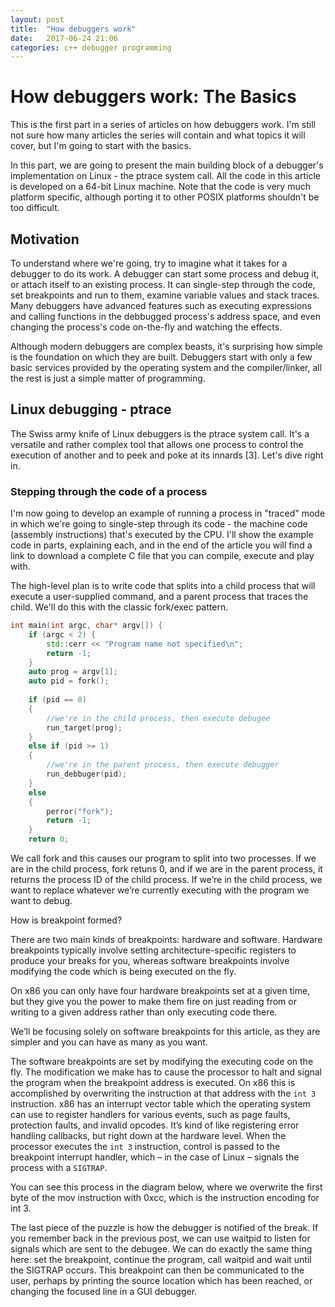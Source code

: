 ```yaml
---
layout: post
title:  "How debuggers work"
date:   2017-06-24 21:06
categories: c++ debugger programming
---
```



# How debuggers work: The Basics
This is the first part in a series of articles on how debuggers work. 
I'm still not sure how many articles the series will contain and what topics it will cover, 
but I'm going to start with the basics. 

In this part, we are going to present the main building block of a debugger's implementation on Linux - 
the ptrace system call. All the code in this article is developed on a 64-bit Linux machine. Note that 
the code is very much platform specific, although porting it to other POSIX platforms shouldn't be 
too difficult.

## Motivation

To understand where we're going, try to imagine what it takes for a debugger to do its work. A debugger 
can start some process and debug it, or attach itself to an existing process. It can single-step through 
the code, set breakpoints and run to them, examine variable values and stack traces. Many debuggers have 
advanced features such as executing expressions and calling functions in the debbugged process's 
address space, and even changing the process's code on-the-fly and watching the effects.

Although modern debuggers are complex beasts, it's surprising how simple is the foundation on which they 
are built. Debuggers start with only a few basic services provided by the operating system and the 
compiler/linker, all the rest is just a simple matter of programming.


## Linux debugging - ptrace

The Swiss army knife of Linux debuggers is the ptrace system call. It's a versatile and rather complex 
tool that allows one process to control the execution of another and to peek and poke at its innards [3]. 
Let's dive right in.

### Stepping through the code of a process

I'm now going to develop an example of running a process in "traced" mode in which we're going to 
single-step through its code - the machine code (assembly instructions) that's executed by the CPU. 
I'll show the example code in parts, explaining each, and in the end of the article you will find a 
link to download a complete C file that you can compile, execute and play with.

The high-level plan is to write code that splits into a child process that will execute a 
user-supplied command, and a parent process that traces the child. We'll do this with the
classic fork/exec pattern. 
```c++
int main(int argc, char* argv[]) {
    if (argc < 2) {
        std::cerr << "Program name not specified\n";
        return -1;
    }
    auto prog = argv[1];
    auto pid = fork();
    
    if (pid == 0) 
    {
        //we're in the child process, then execute debugee
        run_target(prog);
    }
    else if (pid >= 1)  
    {
        //we're in the parent process, then execute debugger
        run_debbuger(pid);
    }
    else
    {
        perror("fork");
        return -1;
    }
    return 0;
```

We call fork and this causes our program to split into two processes. If we are in the child process, 
fork retuns 0, and if we are in the parent process, it returns the process ID of the child process.
If we’re in the child process, we want to replace whatever we’re currently executing with the program 
we want to debug.

How is breakpoint formed?

There are two main kinds of breakpoints: hardware and software. 
Hardware breakpoints typically involve setting architecture-specific 
registers to produce your breaks for you, whereas software breakpoints 
involve modifying the code which is being executed on the fly. 

On x86 you can only have four hardware breakpoints set at a given time, 
but they give you the power to make them fire on just reading from or 
writing to a given address rather than only executing code there.

We’ll be focusing solely on software breakpoints for this article, as they 
are simpler and you can have as many as you want. 



The software breakpoints are set by modifying the executing code on the fly.
The modification we make has to cause the processor to halt and signal the 
program when the breakpoint address is executed. On x86 this is accomplished 
by overwriting the instruction at that address with the `int 3` instruction. 
x86 has an interrupt vector table which the operating system can use to register 
handlers for various events, such as page faults, protection faults, and 
invalid opcodes. It’s kind of like registering error handling callbacks, 
but right down at the hardware level. When the processor executes the `int 3` 
instruction, control is passed to the breakpoint interrupt handler, which – 
in the case of Linux – signals the process with a `SIGTRAP`. 

You can see this process in the diagram below, where we overwrite the first 
byte of the mov instruction with 0xcc, which is the instruction encoding for int 3.

The last piece of the puzzle is how the debugger is notified of the break. 
If you remember back in the previous post, we can use waitpid to listen for 
signals which are sent to the debugee. We can do exactly the same thing here: 
set the breakpoint, continue the program, call waitpid and wait until the 
SIGTRAP occurs. This breakpoint can then be communicated to the user, perhaps 
by printing the source location which has been reached, or changing the 
focused line in a GUI debugger.


